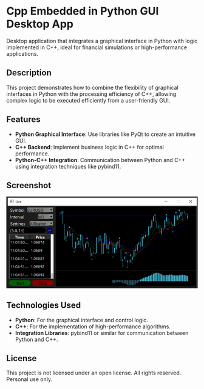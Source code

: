 # Cpp Embedded in Python GUI Desktop App

Desktop application that integrates a graphical interface in Python with logic implemented in C++,
ideal for financial simulations or high-performance applications.

## Description
This project demonstrates how to combine the flexibility of graphical interfaces in Python with the processing efficiency of C++,
allowing complex logic to be executed efficiently from a user-friendly GUI.

## Features
- **Python Graphical Interface**: Use libraries like PyQt to create an intuitive GUI.
- **C++ Backend**: Implement business logic in C++ for optimal performance.
- **Python-C++ Integration**: Communication between Python and C++ using integration techniques like pybind11.

## Screenshot
![App Screenshot](main_console_gui.png)

## Technologies Used
- **Python**: For the graphical interface and control logic.
- **C++**: For the implementation of high-performance algorithms.
- **Integration Libraries**: pybind11 or similar for communication between Python and C++.

## License
This project is not licensed under an open license. All rights reserved. Personal use only.

